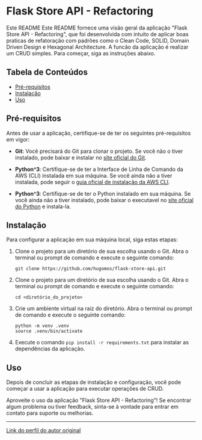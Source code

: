 # Flask Store API - Refactoring

Este README Este README fornece uma visão geral da aplicação "Flask Store API - Refactoring", que foi desenvolvida com intuito de aplicar boas praticas de refatoração com padrões como o Clean Code, SOLID, Domain Driven Design e Hexagonal Architecture. A funcão da aplicação é realizar um CRUD simples. Para começar, siga as instruções abaixo.

## Tabela de Conteúdos
- [Pré-requisitos](#pré-requisitos)
- [Instalação](#instalação)
- [Uso](#uso)

## Pré-requisitos

Antes de usar a aplicação, certifique-se de ter os seguintes pré-requisitos em vigor:

- **Git**: Você precisará do Git para clonar o projeto. Se você não o tiver instalado, pode baixar e instalar no [site oficial do Git](https://git-scm.com/).

- **Python^3**: Certifique-se de ter a Interface de Linha de Comando da AWS (CLI) instalada em sua máquina. Se você ainda não a tiver instalada, pode seguir o [guia oficial de instalação da AWS CLI](https://docs.aws.amazon.com/pt_br/cli/latest/userguide/getting-started-install.html).

- **Python^3**: Certifique-se de ter o Python instalado em sua máquina. Se você ainda não a tiver instalado, pode baixar o executavel no [site oficial do Python](https://www.python.org/downloads/) e instala-la.

## Instalação

Para configurar a aplicação em sua máquina local, siga estas etapas:

1. Clone o projeto para um diretório de sua escolha usando o Git. Abra o terminal ou prompt de comando e execute o seguinte comando:

   ```shell
   git clone https://github.com/hugomos/flask-store-api.git

2. Clone o projeto para um diretório de sua escolha usando o Git. Abra o terminal ou prompt de comando e execute o seguinte comando:

   ```shell
   cd <diretório_do_projeto>

3. Crie um ambiente virtual na raiz do diretório. Abra o terminal ou prompt de comando e execute o seguinte comando:
    ```shell
    python -m venv .venv
    source .venv/bin/activate

4. Execute o comando `pip install -r requirements.txt` para instalar as dependências da aplicação.

## Uso

Depois de concluir as etapas de instalação e configuração, você pode começar a usar a aplicação para executar operações de CRUD.

Aproveite o uso da aplicação "Flask Store API - Refactoring"! Se encontrar algum problema ou tiver feedback, sinta-se à vontade para entrar em contato para suporte ou melhorias.

---

[Link do perfil do autor original](https://www.linkedin.com/in/hugomos/)
